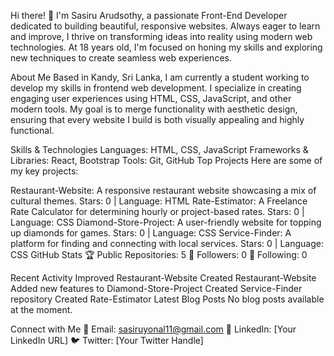 Hi there! 👋
I'm Sasiru Arudsothy, a passionate Front-End Developer dedicated to building beautiful, responsive websites. Always eager to learn and improve, I thrive on transforming ideas into reality using modern web technologies. At 18 years old, I'm focused on honing my skills and exploring new techniques to create seamless web experiences.

About Me
Based in Kandy, Sri Lanka, I am currently a student working to develop my skills in frontend web development. I specialize in creating engaging user experiences using HTML, CSS, JavaScript, and other modern tools. My goal is to merge functionality with aesthetic design, ensuring that every website I build is both visually appealing and highly functional.

Skills & Technologies
Languages: HTML, CSS, JavaScript
Frameworks & Libraries: React, Bootstrap
Tools: Git, GitHub
Top Projects
Here are some of my key projects:

Restaurant-Website: A responsive restaurant website showcasing a mix of cultural themes.
Stars: 0 | Language: HTML
Rate-Estimator: A Freelance Rate Calculator for determining hourly or project-based rates.
Stars: 0 | Language: CSS
Diamond-Store-Project: A user-friendly website for topping up diamonds for games.
Stars: 0 | Language: CSS
Service-Finder: A platform for finding and connecting with local services.
Stars: 0 | Language: CSS
GitHub Stats
🏆 Public Repositories: 5
👥 Followers: 0
👤 Following: 0



Recent Activity
Improved Restaurant-Website
Created Restaurant-Website
Added new features to Diamond-Store-Project
Created Service-Finder repository
Created Rate-Estimator
Latest Blog Posts
No blog posts available at the moment.

Connect with Me
📧 Email: sasiruyonal11@gmail.com
🔗 LinkedIn: [Your LinkedIn URL]
🐦 Twitter: [Your Twitter Handle]
